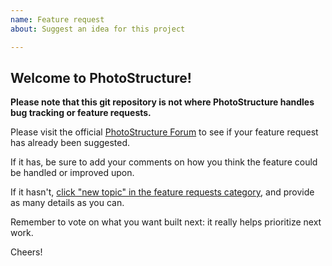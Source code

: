 ```yaml
---
name: Feature request
about: Suggest an idea for this project

---
```


## Welcome to PhotoStructure!

**Please note that this git repository is not where PhotoStructure handles bug tracking or feature requests.**

Please visit the official [PhotoStructure Forum](https://forum.photostructure.com/c/feature-requests/7/l/latest?order=votes) to see if your feature request has already been suggested.

If it has, be sure to add your comments on how you think the feature could be handled or improved upon.

If it hasn't, [click "new topic" in the feature requests category](https://forum.photostructure.com/c/feature-requests/7/l/latest?order=votes), and provide as many details as you can.

Remember to vote on what you want built next: it really helps prioritize next work. 

Cheers!
